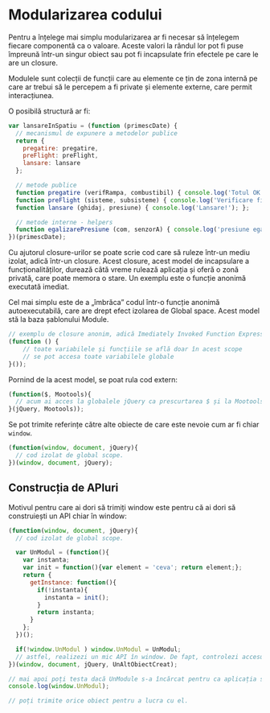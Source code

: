 # Modularizarea codului

Pentru a înțelege mai simplu modularizarea ar fi necesar să înțelegem fiecare componentă ca o valoare. Aceste valori la rândul lor pot fi puse împreună într-un singur obiect sau pot fi incapsulate frin efectele pe care le are un closure.

Modulele sunt colecții de funcții care au elemente ce țin de zona internă pe care ar trebui să le percepem a fi private și elemente externe, care permit interacțiunea.

O posibilă structură ar fi:

```javascript
var lansareInSpatiu = (function (primescDate) {
  // mecanismul de expunere a metodelor publice
  return {
    pregatire: pregatire,
    preFlight: preFlight,
    lansare: lansare
  };

  // metode publice
  function pregatire (verifRampa, combustibil) { console.log('Totul OK!'); };
  function preFlight (sisteme, subsisteme) { console.log('Verificare finală'); };
  function lansare (ghidaj, presiune) { console.log('Lansare!'); };

  // metode interne - helpers
  function egalizarePresiune (com, senzorA) { console.log('presiune egalizată');}
})(primescDate);
```

Cu ajutorul closure-urilor se poate scrie cod care să ruleze într-un mediu izolat, adică într-un closure. Acest closure, acest model de incapsulare a funcționalităților, durează câtă vreme rulează aplicația și oferă o zonă privată, care poate memora o stare. Un exemplu este o funcție anonimă executată imediat.

Cel mai simplu este de a „îmbrăca” codul într-o funcție anonimă autoexecutabilă, care are drept efect izolarea de Global space. Acest model stă la baza șablonului Module.

```javascript
// exemplu de closure anonim, adică Imediately Invoked Function Expressions - IIFE
(function () {
	// toate variabilele și funcțiile se află doar în acest scope
	// se pot accesa toate variabilele globale
}());
```

Pornind de la acest model, se poat rula cod extern:

```javascript
(function($, Mootools){
  // acum ai acces la globalele jQuery ca prescurtarea $ și la Mootools
}(jQuery, Mootools));
```

Se pot trimite referințe către alte obiecte de care este nevoie cum ar fi chiar `window`.

```javascript
(function(window, document, jQuery){
  // cod izolat de global scope.
})(window, document, jQuery);
```

## Construcția de APIuri

Motivul pentru care ai dori să trimiți window este pentru că ai dori să construiești un API chiar în window:

```javascript
(function(window, document, jQuery){
  // cod izolat de global scope.

  var UnModul = (function(){
    var instanta;
    var init = function(){var element = 'ceva'; return element;};
    return {
      getInstance: function(){
        if(!instanta){
          instanta = init();
        }
        return instanta;
      }
    };
  })();

  if(!window.UnModul ) window.UnModul = UnModul;
  // astfel, realizezi un mic API în window. De fapt, controlezi accesul la global scope
})(window, document, jQuery, UnAltObiectCreat);

// mai apoi poți testa dacă UnModule s-a încărcat pentru ca aplicația să lucreze.
console.log(window.UnModul);

// poți trimite orice obiect pentru a lucra cu el.
```
